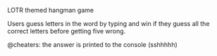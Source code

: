LOTR themed hangman game

Users guess letters in the word by typing and win if they guess all the correct letters before getting five wrong.

@cheaters: the answer is printed to the console (sshhhhh)

